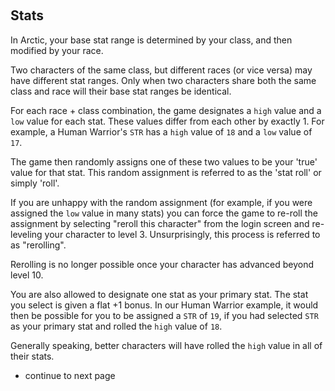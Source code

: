 &nbsp;
## Stats

In Arctic, your base stat range is determined by your class, and then modified by your race.

Two characters of the same class, but different races (or vice versa) may have different stat ranges. Only when two characters share both the same class and race will their base stat ranges be identical. 

For each race + class combination, the game designates a `high` value and a `low` value for each stat. These values differ from each other by exactly 1. For example, a Human Warrior's `STR` has a `high` value of `18` and a `low` value of `17`.

The game then randomly assigns one of these two values to be your 'true' value for that stat. This random assignment is referred to as the 'stat roll' or simply 'roll'.

If you are unhappy with the random assignment (for example, if you were assigned the `low` value in many stats) you can force the game to re-roll the assignment by selecting "reroll this character" from the login screen and re-leveling your character to level 3. Unsurprisingly, this process is referred to as "rerolling".

Rerolling is no longer possible once your character has advanced beyond level 10.

You are also allowed to designate one stat as your primary stat. The stat you select is given a flat +1 bonus. In our Human Warrior example, it would then be possible for you to be assigned a `STR` of `19`, if you had selected `STR` as your primary stat and rolled the `high` value of `18`.

Generally speaking, better characters will have rolled the `high` value in all of their stats.

- continue to next page
